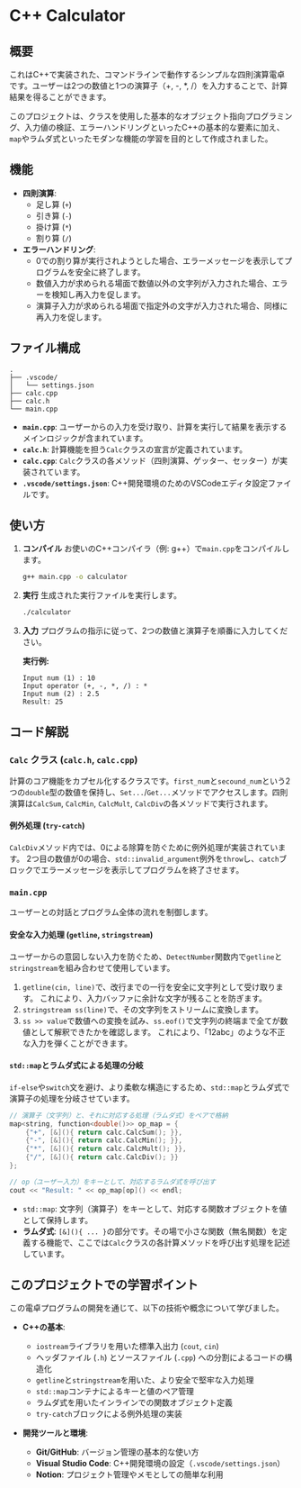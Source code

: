 # C++ Calculator

## 概要

これはC++で実装された、コマンドラインで動作するシンプルな四則演算電卓です。ユーザーは2つの数値と1つの演算子（+, -, \*, /）を入力することで、計算結果を得ることができます。

このプロジェクトは、クラスを使用した基本的なオブジェクト指向プログラミング、入力値の検証、エラーハンドリングといったC++の基本的な要素に加え、`map`やラムダ式といったモダンな機能の学習を目的として作成されました。

## 機能

* **四則演算**:
    * 足し算 (`+`)
    * 引き算 (`-`)
    * 掛け算 (`*`)
    * 割り算 (`/`)
* **エラーハンドリング**:
    * 0での割り算が実行されようとした場合、エラーメッセージを表示してプログラムを安全に終了します。
    * 数値入力が求められる場面で数値以外の文字列が入力された場合、エラーを検知し再入力を促します。
    * 演算子入力が求められる場面で指定外の文字が入力された場合、同様に再入力を促します。

## ファイル構成
```
.
├── .vscode/
│   └── settings.json
├── calc.cpp
├── calc.h
└── main.cpp
```

* **`main.cpp`**: ユーザーからの入力を受け取り、計算を実行して結果を表示するメインロジックが含まれています。
* **`calc.h`**: 計算機能を担う`Calc`クラスの宣言が定義されています。
* **`calc.cpp`**: `Calc`クラスの各メソッド（四則演算、ゲッター、セッター）が実装されています。
* **`.vscode/settings.json`**: C++開発環境のためのVSCodeエディタ設定ファイルです。

## 使い方

1.  **コンパイル**
    お使いのC++コンパイラ（例: g++）で`main.cpp`をコンパイルします。

    ```bash
    g++ main.cpp -o calculator
    ```

2.  **実行**
    生成された実行ファイルを実行します。

    ```bash
    ./calculator
    ```

3.  **入力**
    プログラムの指示に従って、2つの数値と演算子を順番に入力してください。

    **実行例:**
    ```
    Input num (1) : 10
    Input operator (+, -, *, /) : *
    Input num (2) : 2.5
    Result: 25
    ```

## コード解説

### `Calc` クラス (`calc.h`, `calc.cpp`)

計算のコア機能をカプセル化するクラスです。`first_num`と`secound_num`という2つの`double`型の数値を保持し、`Set...`/`Get...`メソッドでアクセスします。四則演算は`CalcSum`, `CalcMin`, `CalcMult`, `CalcDiv`の各メソッドで実行されます。

#### 例外処理 (`try-catch`)

`CalcDiv`メソッド内では、0による除算を防ぐために例外処理が実装されています。 2つ目の数値が0の場合、`std::invalid_argument`例外を`throw`し、`catch`ブロックでエラーメッセージを表示してプログラムを終了させます。

### `main.cpp`

ユーザーとの対話とプログラム全体の流れを制御します。

#### 安全な入力処理 (`getline`, `stringstream`)

ユーザーからの意図しない入力を防ぐため、`DetectNumber`関数内で`getline`と`stringstream`を組み合わせて使用しています。
1.  `getline(cin, line)`で、改行までの一行を安全に文字列として受け取ります。 これにより、入力バッファに余計な文字が残ることを防ぎます。
2.  `stringstream ss(line)`で、その文字列をストリームに変換します。
3.  `ss >> value`で数値への変換を試み、`ss.eof()`で文字列の終端まで全てが数値として解釈できたかを確認します。 これにより、「12abc」のような不正な入力を弾くことができます。

#### `std::map`とラムダ式による処理の分岐

`if-else`や`switch`文を避け、より柔軟な構造にするため、`std::map`とラムダ式で演算子の処理を分岐させています。

```cpp
// 演算子（文字列）と、それに対応する処理（ラムダ式）をペアで格納
map<string, function<double()>> op_map = {
    {"+", [&](){ return calc.CalcSum(); }},
    {"-", [&](){ return calc.CalcMin(); }},
    {"*", [&](){ return calc.CalcMult(); }},
    {"/", [&](){ return calc.CalcDiv(); }}
};

// op（ユーザー入力）をキーとして、対応するラムダ式を呼び出す
cout << "Result: " << op_map[op]() << endl;
```

* `std::map`: 文字列（演算子）をキーとして、対応する関数オブジェクトを値として保持します。
* **ラムダ式**: `[&](){ ... }`の部分です。その場で小さな関数（無名関数）を定義する機能で、ここでは`Calc`クラスの各計算メソッドを呼び出す処理を記述しています。
  
## このプロジェクトでの学習ポイント
この電卓プログラムの開発を通じて、以下の技術や概念について学びました。

* **C++の基本**:
   * `iostream`ライブラリを用いた標準入出力 (`cout`, `cin`)
   * ヘッダファイル (`.h`) とソースファイル (`.cpp`) への分割によるコードの構造化
   * `getline`と`stringstream`を用いた、より安全で堅牢な入力処理
   * `std::map`コンテナによるキーと値のペア管理
   * ラムダ式を用いたインラインでの関数オブジェクト定義
   * `try-catch`ブロックによる例外処理の実装

* **開発ツールと環境**:
   * **Git/GitHub**: バージョン管理の基本的な使い方
   * **Visual Studio Code**: C++開発環境の設定（`.vscode/settings.json`）
   * **Notion**: プロジェクト管理やメモとしての簡単な利用

